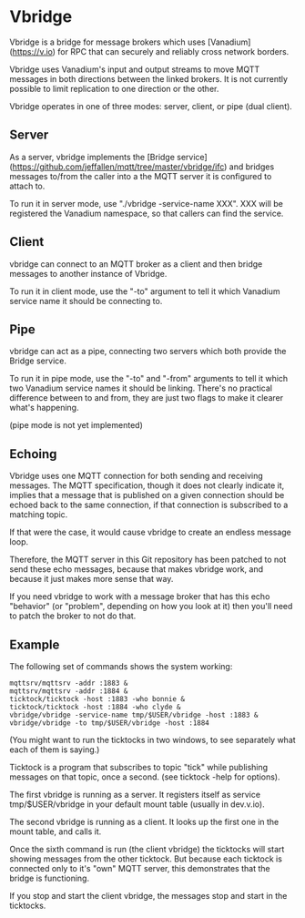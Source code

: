 Vbridge
=======

Vbridge is a bridge for message brokers which uses [Vanadium] (https://v.io)
for RPC that can securely and reliably cross network borders.

Vbridge uses Vanadium's input and output streams to move MQTT messages
in both directions between the linked brokers. It is not currently
possible to limit replication to one direction or the other.

Vbridge operates in one of three modes: server, client, or pipe (dual client).

Server
------

As a server, vbridge implements the [Bridge service]
(https://github.com/jeffallen/mqtt/tree/master/vbridge/ifc) and
bridges messages to/from the caller into a the MQTT server it is
configured to attach to.

To run it in server mode, use "./vbridge -service-name XXX". XXX will
be registered the Vanadium namespace, so that callers can find the
service.

Client
------

vbridge can connect to an MQTT broker as a client and then bridge
messages to another instance of Vbridge.

To run it in client mode, use the "-to" argument to tell it which
Vanadium service name it should be connecting to.

Pipe
----

vbridge can act as a pipe, connecting two servers which both
provide the Bridge service.

To run it in pipe mode, use the "-to" and "-from" arguments to tell it
which two Vanadium service names it should be linking. There's no
practical difference between to and from, they are just two flags to
make it clearer what's happening.

(pipe mode is not yet implemented)

Echoing
-------

Vbridge uses one MQTT connection for both sending and receiving
messages.  The MQTT specification, though it does not clearly indicate
it, implies that a message that is published on a given connection
should be echoed back to the same connection, if that connection is
subscribed to a matching topic.

If that were the case, it would cause vbridge to create an endless
message loop.

Therefore, the MQTT server in this Git repository has been patched to
not send these echo messages, because that makes vbridge work, and
because it just makes more sense that way.

If you need vbridge to work with a message broker that has this echo
"behavior" (or "problem", depending on how you look at it) then you'll
need to patch the broker to not do that.

Example
-------

The following set of commands shows the system working:

    mqttsrv/mqttsrv -addr :1883 &
    mqttsrv/mqttsrv -addr :1884 &
    ticktock/ticktock -host :1883 -who bonnie &
    ticktock/ticktock -host :1884 -who clyde &
    vbridge/vbridge -service-name tmp/$USER/vbridge -host :1883 &
    vbridge/vbridge -to tmp/$USER/vbridge -host :1884

(You might want to run the ticktocks in two windows, to see
separately what each of them is saying.)
	
Ticktock is a program that subscribes to topic "tick"
while publishing messages on that topic, once a second.
(see ticktock -help for options).

The first vbridge is running as a server. It registers
itself as service tmp/$USER/vbridge in your default
mount table (usually in dev.v.io).

The second vbridge is running as a client. It looks up
the first one in the mount table, and calls it.

Once the sixth command is run (the client vbridge) the ticktocks
will start showing messages from the other ticktock. But
because each ticktock is connected only to it's "own"
MQTT server, this demonstrates that the bridge is functioning.

If you stop and start the client vbridge, the messages stop
and start in the ticktocks.
